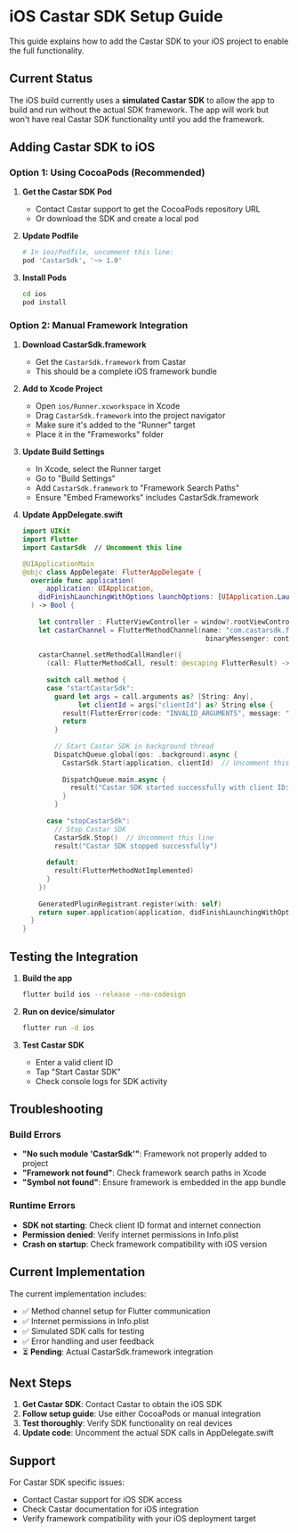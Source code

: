 # iOS Castar SDK Setup Guide

This guide explains how to add the Castar SDK to your iOS project to enable the full functionality.

## Current Status

The iOS build currently uses a **simulated Castar SDK** to allow the app to build and run without the actual SDK framework. The app will work but won't have real Castar SDK functionality until you add the framework.

## Adding Castar SDK to iOS

### Option 1: Using CocoaPods (Recommended)

1. **Get the Castar SDK Pod**
   - Contact Castar support to get the CocoaPods repository URL
   - Or download the SDK and create a local pod

2. **Update Podfile**
   ```ruby
   # In ios/Podfile, uncomment this line:
   pod 'CastarSdk', '~> 1.0'
   ```

3. **Install Pods**
   ```bash
   cd ios
   pod install
   ```

### Option 2: Manual Framework Integration

1. **Download CastarSdk.framework**
   - Get the `CastarSdk.framework` from Castar
   - This should be a complete iOS framework bundle

2. **Add to Xcode Project**
   - Open `ios/Runner.xcworkspace` in Xcode
   - Drag `CastarSdk.framework` into the project navigator
   - Make sure it's added to the "Runner" target
   - Place it in the "Frameworks" folder

3. **Update Build Settings**
   - In Xcode, select the Runner target
   - Go to "Build Settings"
   - Add `CastarSdk.framework` to "Framework Search Paths"
   - Ensure "Embed Frameworks" includes CastarSdk.framework

4. **Update AppDelegate.swift**
   ```swift
   import UIKit
   import Flutter
   import CastarSdk  // Uncomment this line
   
   @UIApplicationMain
   @objc class AppDelegate: FlutterAppDelegate {
     override func application(
       _ application: UIApplication,
       didFinishLaunchingWithOptions launchOptions: [UIApplication.LaunchOptionsKey: Any]?
     ) -> Bool {
       
       let controller : FlutterViewController = window?.rootViewController as! FlutterViewController
       let castarChannel = FlutterMethodChannel(name: "com.castarsdk.flutter/castar",
                                                 binaryMessenger: controller.binaryMessenger)
       
       castarChannel.setMethodCallHandler({
         (call: FlutterMethodCall, result: @escaping FlutterResult) -> Void in
         
         switch call.method {
         case "startCastarSdk":
           guard let args = call.arguments as? [String: Any],
                 let clientId = args["clientId"] as? String else {
             result(FlutterError(code: "INVALID_ARGUMENTS", message: "Client ID is required", details: nil))
             return
           }
           
           // Start Castar SDK in background thread
           DispatchQueue.global(qos: .background).async {
             CastarSdk.Start(application, clientId)  // Uncomment this line
             
             DispatchQueue.main.async {
               result("Castar SDK started successfully with client ID: \(clientId)")
             }
           }
           
         case "stopCastarSdk":
           // Stop Castar SDK
           CastarSdk.Stop()  // Uncomment this line
           result("Castar SDK stopped successfully")
           
         default:
           result(FlutterMethodNotImplemented)
         }
       })
       
       GeneratedPluginRegistrant.register(with: self)
       return super.application(application, didFinishLaunchingWithOptions: launchOptions)
     }
   }
   ```

## Testing the Integration

1. **Build the app**
   ```bash
   flutter build ios --release --no-codesign
   ```

2. **Run on device/simulator**
   ```bash
   flutter run -d ios
   ```

3. **Test Castar SDK**
   - Enter a valid client ID
   - Tap "Start Castar SDK"
   - Check console logs for SDK activity

## Troubleshooting

### Build Errors
- **"No such module 'CastarSdk'"**: Framework not properly added to project
- **"Framework not found"**: Check framework search paths in Xcode
- **"Symbol not found"**: Ensure framework is embedded in the app bundle

### Runtime Errors
- **SDK not starting**: Check client ID format and internet connection
- **Permission denied**: Verify internet permissions in Info.plist
- **Crash on startup**: Check framework compatibility with iOS version

## Current Implementation

The current implementation includes:
- ✅ Method channel setup for Flutter communication
- ✅ Internet permissions in Info.plist
- ✅ Simulated SDK calls for testing
- ✅ Error handling and user feedback
- ⏳ **Pending**: Actual CastarSdk.framework integration

## Next Steps

1. **Get Castar SDK**: Contact Castar to obtain the iOS SDK
2. **Follow setup guide**: Use either CocoaPods or manual integration
3. **Test thoroughly**: Verify SDK functionality on real devices
4. **Update code**: Uncomment the actual SDK calls in AppDelegate.swift

## Support

For Castar SDK specific issues:
- Contact Castar support for iOS SDK access
- Check Castar documentation for iOS integration
- Verify framework compatibility with your iOS deployment target 